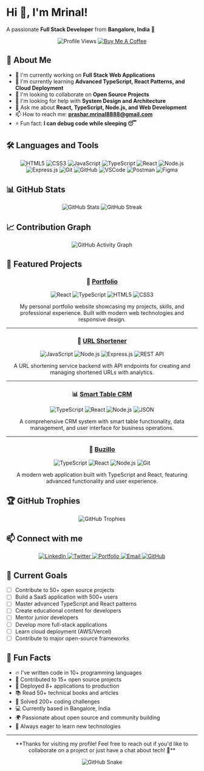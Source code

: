 # Hi 👋, I'm Mrinal!

A passionate **Full Stack Developer** from **Bangalore, India** 🚀

<div align="center">
  <img src="https://komarev.com/ghpvc/?username=MrinalParasar&style=for-the-badge&color=00D4AA&label=Profile+Views" alt="Profile Views" />
  <a href="https://www.buymeacoffee.com/mrinalparasar" target="_blank">
    <img src="https://img.shields.io/badge/Buy_Me_A_Coffee-FFDD00?style=for-the-badge&logo=buy-me-a-coffee&logoColor=black" alt="Buy Me A Coffee" />
  </a>
</div>

## 🚀 About Me

- 🔭 I'm currently working on **Full Stack Web Applications**
- 🌱 I'm currently learning **Advanced TypeScript, React Patterns, and Cloud Deployment**
- 👯 I'm looking to collaborate on **Open Source Projects**
- 🤝 I'm looking for help with **System Design and Architecture**
- 💬 Ask me about **React, TypeScript, Node.js, and Web Development**
- 📫 How to reach me: **prashar.mrinal8888@gmail.com**
- ⚡ Fun fact: **I can debug code while sleeping 😴**

## 🛠️ Languages and Tools

<div align="center">
  <img src="https://img.shields.io/badge/HTML5-E34F26?style=for-the-badge&logo=html5&logoColor=white" alt="HTML5" />
  <img src="https://img.shields.io/badge/CSS3-1572B6?style=for-the-badge&logo=css3&logoColor=white" alt="CSS3" />
  <img src="https://img.shields.io/badge/JavaScript-F7DF1E?style=for-the-badge&logo=javascript&logoColor=black" alt="JavaScript" />
  <img src="https://img.shields.io/badge/TypeScript-007ACC?style=for-the-badge&logo=typescript&logoColor=white" alt="TypeScript" />
  <img src="https://img.shields.io/badge/React-20232A?style=for-the-badge&logo=react&logoColor=61DAFB" alt="React" />
  <img src="https://img.shields.io/badge/Node.js-43853D?style=for-the-badge&logo=node.js&logoColor=white" alt="Node.js" />
  <img src="https://img.shields.io/badge/Express.js-404D59?style=for-the-badge&logo=express&logoColor=white" alt="Express.js" />
  <img src="https://img.shields.io/badge/Git-F05032?style=for-the-badge&logo=git&logoColor=white" alt="Git" />
  <img src="https://img.shields.io/badge/GitHub-100000?style=for-the-badge&logo=github&logoColor=white" alt="GitHub" />
  <img src="https://img.shields.io/badge/VSCode-007ACC?style=for-the-badge&logo=visual-studio-code&logoColor=white" alt="VSCode" />
  <img src="https://img.shields.io/badge/Postman-FF6C37?style=for-the-badge&logo=postman&logoColor=white" alt="Postman" />
  <img src="https://img.shields.io/badge/Figma-F24E1E?style=for-the-badge&logo=figma&logoColor=white" alt="Figma" />
</div>

## 📊 GitHub Stats

<div align="center">
  <img src="https://github-readme-stats.vercel.app/api?username=MrinalParasar&show_icons=true&theme=radical&hide_border=true&bg_color=0D1117&title_color=00D4AA&text_color=FFFFFF&icon_color=00D4AA&include_all_commits=true&count_private=true" alt="GitHub Stats" />
  <img src="https://github-readme-streak-stats.herokuapp.com/?user=MrinalParasar&theme=radical&hide_border=true&background=0D1117&stroke=00D4AA&ring=00D4AA&fire=00D4AA&currStreakNum=FFFFFF&currStreakLabel=00D4AA&sideNums=FFFFFF&sideLabels=FFFFFF&dates=FFFFFF" alt="GitHub Streak" />
</div>

## 📈 Contribution Graph

<div align="center">
  <img src="https://github-readme-activity-graph.vercel.app/graph?username=MrinalParasar&theme=react-dark&hide_border=true&bg_color=0D1117&color=00D4AA&line=00D4AA&point=FFFFFF&area=true&area_color=00D4AA&area_opacity=0.1" alt="GitHub Activity Graph" />
</div>

## 🎯 Featured Projects

<div align="center">
  
### 🚀 [Portfolio](https://github.com/MrinalParasar/Portfolio)
![React](https://img.shields.io/badge/React-20232A?style=flat&logo=react&logoColor=61DAFB)
![TypeScript](https://img.shields.io/badge/TypeScript-007ACC?style=flat&logo=typescript&logoColor=white)
![HTML5](https://img.shields.io/badge/HTML5-E34F26?style=flat&logo=html5&logoColor=white)
![CSS3](https://img.shields.io/badge/CSS3-1572B6?style=flat&logo=css3&logoColor=white)

My personal portfolio website showcasing my projects, skills, and professional experience. Built with modern web technologies and responsive design.

---

### 🔗 [URL Shortener](https://github.com/MrinalParasar/url-shortner)
![JavaScript](https://img.shields.io/badge/JavaScript-F7DF1E?style=flat&logo=javascript&logoColor=black)
![Node.js](https://img.shields.io/badge/Node.js-43853D?style=flat&logo=node.js&logoColor=white)
![Express.js](https://img.shields.io/badge/Express.js-404D59?style=flat&logo=express&logoColor=white)
![REST API](https://img.shields.io/badge/REST_API-FF6B6B?style=flat&logo=api&logoColor=white)

A URL shortening service backend with API endpoints for creating and managing shortened URLs with analytics.

---

### 📊 [Smart Table CRM](https://github.com/MrinalParasar/smart-table-crm)
![TypeScript](https://img.shields.io/badge/TypeScript-007ACC?style=flat&logo=typescript&logoColor=white)
![React](https://img.shields.io/badge/React-20232A?style=flat&logo=react&logoColor=61DAFB)
![Node.js](https://img.shields.io/badge/Node.js-43853D?style=flat&logo=node.js&logoColor=white)
![JSON](https://img.shields.io/badge/JSON-000000?style=flat&logo=json&logoColor=white)

A comprehensive CRM system with smart table functionality, data management, and user interface for business operations.

---

### 🚀 [Buzillo](https://github.com/MrinalParasar/buzillo)
![TypeScript](https://img.shields.io/badge/TypeScript-007ACC?style=flat&logo=typescript&logoColor=white)
![React](https://img.shields.io/badge/React-20232A?style=flat&logo=react&logoColor=61DAFB)
![Node.js](https://img.shields.io/badge/Node.js-43853D?style=flat&logo=node.js&logoColor=white)
![Git](https://img.shields.io/badge/Git-F05032?style=flat&logo=git&logoColor=white)

A modern web application built with TypeScript and React, featuring advanced functionality and user experience.

</div>

## 🏆 GitHub Trophies

<div align="center">
  <img src="https://github-profile-trophy.vercel.app/?username=MrinalParasar&theme=radical&no-frame=true&no-bg=false&margin-w=4&row=1&column=7" alt="GitHub Trophies" />
</div>

## 📫 Connect with me

<div align="center">
  <a href="https://linkedin.com/in/mrinal-parasar" target="_blank">
    <img src="https://img.shields.io/badge/LinkedIn-0077B5?style=for-the-badge&logo=linkedin&logoColor=white" alt="LinkedIn" />
  </a>
  <a href="https://twitter.com/Mrinalceo" target="_blank">
    <img src="https://img.shields.io/badge/Twitter-1DA1F2?style=for-the-badge&logo=twitter&logoColor=white" alt="Twitter" />
  </a>
  <a href="https://mrinalparasar.com/" target="_blank">
    <img src="https://img.shields.io/badge/Portfolio-FF5722?style=for-the-badge&logo=todoist&logoColor=white" alt="Portfolio" />
  </a>
  <a href="mailto:prashar.mrinal8888@gmail.com">
    <img src="https://img.shields.io/badge/Email-D14836?style=for-the-badge&logo=gmail&logoColor=white" alt="Email" />
  </a>
  <a href="https://github.com/MrinalParasar" target="_blank">
    <img src="https://img.shields.io/badge/GitHub-100000?style=for-the-badge&logo=github&logoColor=white" alt="GitHub" />
  </a>
</div>

## 🎯 Current Goals

- [ ] Contribute to 50+ open source projects
- [ ] Build a SaaS application with 500+ users
- [ ] Master advanced TypeScript and React patterns
- [ ] Create educational content for developers
- [ ] Mentor junior developers
- [ ] Develop more full-stack applications
- [ ] Learn cloud deployment (AWS/Vercel)
- [ ] Contribute to major open-source frameworks

## 🎉 Fun Facts

- 🔥 I've written code in 10+ programming languages
- 🌟 Contributed to 15+ open source projects
- 🚀 Deployed 8+ applications to production
- 📚 Read 50+ technical books and articles
- 🎯 Solved 200+ coding challenges
- 💻 Currently based in Bangalore, India
- 🌍 Passionate about open source and community building
- 🚀 Always eager to learn new technologies

---

<div align="center">
  **Thanks for visiting my profile! Feel free to reach out if you'd like to collaborate on a project or just have a chat about tech! 🚀**
  
  <br>
  
  ![GitHub Snake](https://github.com/MrinalParasar/MrinalParasar/blob/output/github-contribution-grid-snake-dark.svg)
</div>
